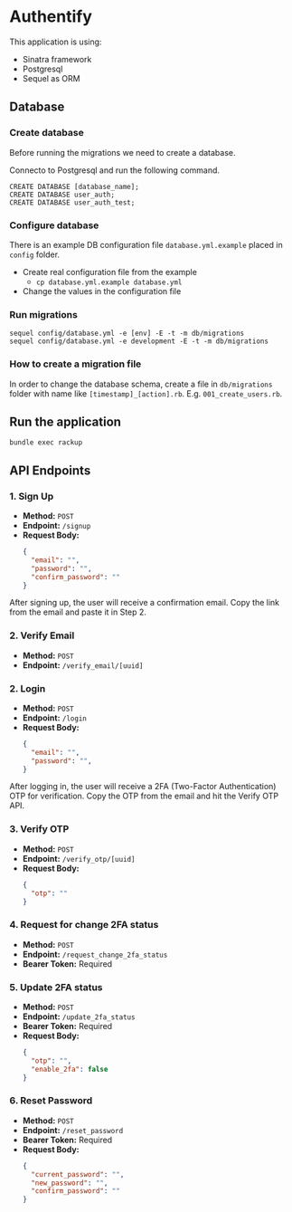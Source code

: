 # Authentify

This application is using:
* Sinatra framework
* Postgresql
* Sequel as ORM


## Database

### Create database
Before running the migrations we need to create a database.

Connecto to Postgresql and run the following command.
```
CREATE DATABASE [database_name];
CREATE DATABASE user_auth;
CREATE DATABASE user_auth_test;
```

### Configure database
There is an example DB configuration file `database.yml.example` placed in `config` folder.

* Create real configuration file from the example
  * `cp database.yml.example database.yml`
* Change the values in the configuration file

### Run migrations
```
sequel config/database.yml -e [env] -E -t -m db/migrations
sequel config/database.yml -e development -E -t -m db/migrations
```

### How to create a migration file
In order to change the database schema, create a file in `db/migrations` folder with name like `[timestamp]_[action].rb`. E.g. `001_create_users.rb`.

## Run the application
```
bundle exec rackup
```

## API Endpoints

### 1. Sign Up
- **Method:** `POST`
- **Endpoint:** `/signup`
- **Request Body:**
  ```json
  {
    "email": "",
    "password": "",
    "confirm_password": ""
  }

After signing up, the user will receive a confirmation email. Copy the link from the email and paste it in Step 2.

### 2. Verify Email
- **Method:** `POST`
- **Endpoint:** `/verify_email/[uuid]`

### 2. Login
- **Method:** `POST`
- **Endpoint:** `/login`
- **Request Body:**
  ```json
  {
    "email": "",
    "password": "",
  }

After logging in, the user will receive a 2FA (Two-Factor Authentication) OTP for verification. Copy the OTP from the email and hit the Verify OTP API.

### 3. Verify OTP
- **Method:** `POST`
- **Endpoint:** `/verify_otp/[uuid]`
- **Request Body:**
  ```json
  {
    "otp": ""
  }

### 4. Request for change 2FA status
- **Method:** `POST`
- **Endpoint:** `/request_change_2fa_status`
- **Bearer Token:** Required

### 5. Update 2FA status
- **Method:** `POST`
- **Endpoint:** `/update_2fa_status`
- **Bearer Token:** Required
- **Request Body:**
  ```json
  {
    "otp": "",
    "enable_2fa": false
  }

### 6. Reset Password
- **Method:** `POST`
- **Endpoint:** `/reset_password`
- **Bearer Token:** Required
- **Request Body:**
  ```json
  {
    "current_password": "",
    "new_password": "",
    "confirm_password": ""
  }
